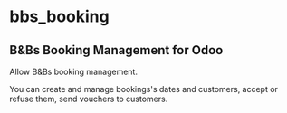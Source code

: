 bbs_booking
=============

B&Bs Booking Management for Odoo
---------------------------------

Allow B&Bs booking management.

You can create and manage bookings's dates and customers, accept or refuse them, send vouchers to customers.

